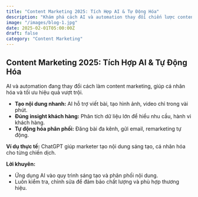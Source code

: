 ```yaml
---
title: "Content Marketing 2025: Tích Hợp AI & Tự Động Hóa"
description: "Khám phá cách AI và automation thay đổi chiến lược content marketing, giúp cá nhân hóa và tối ưu hiệu quả năm 2025."
image: "/images/blog-1.jpg"
date: 2025-02-01T05:00:00Z
draft: false
category: "Content Marketing"
---
```


## Content Marketing 2025: Tích Hợp AI & Tự Động Hóa

AI và automation đang thay đổi cách làm content marketing, giúp cá nhân hóa và tối ưu hiệu quả vượt trội.

- **Tạo nội dung nhanh:** AI hỗ trợ viết bài, tạo hình ảnh, video chỉ trong vài phút.
- **Đúng insight khách hàng:** Phân tích dữ liệu lớn để hiểu nhu cầu, hành vi khách hàng.
- **Tự động hóa phân phối:** Đăng bài đa kênh, gửi email, remarketing tự động.

**Ví dụ thực tế:**
ChatGPT giúp marketer tạo nội dung sáng tạo, cá nhân hóa cho từng chiến dịch.

**Lời khuyên:**
- Ứng dụng AI vào quy trình sáng tạo và phân phối nội dung.
- Luôn kiểm tra, chỉnh sửa để đảm bảo chất lượng và phù hợp thương hiệu. 